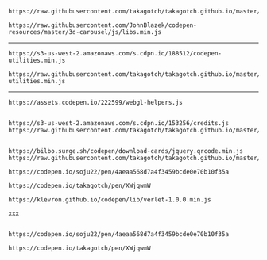 


```
https://raw.githubusercontent.com/takagotch/takagotch.github.io/master/codepen/TweenMax/libs.min.js
```

```
https://raw.githubusercontent.com/JohnBlazek/codepen-resources/master/3d-carousel/js/libs.min.js
```

---

```
https://s3-us-west-2.amazonaws.com/s.cdpn.io/188512/codepen-utilities.min.js
```

```
https://raw.githubusercontent.com/takagotch/takagotch.github.io/master/codepen/codepen-utilities.min.js

```


---

```
https://assets.codepen.io/222599/webgl-helpers.js
```

```
```


```
https://s3-us-west-2.amazonaws.com/s.cdpn.io/153256/credits.js
https://raw.githubusercontent.com/takagotch/takagotch.github.io/master/codepen/credits.js


https://bilbo.surge.sh/codepen/download-cards/jquery.qrcode.min.js
https://raw.githubusercontent.com/takagotch/takagotch.github.io/master/codepen/jquery.qrcode.min.js

```


```
https://codepen.io/soju22/pen/4aeaa568d7a4f3459bcde0e70b10f35a

https://codepen.io/takagotch/pen/XWjqwmW
```



```
https://klevron.github.io/codepen/lib/verlet-1.0.0.min.js

xxx


https://codepen.io/soju22/pen/4aeaa568d7a4f3459bcde0e70b10f35a

https://codepen.io/takagotch/pen/XWjqwmW
```


```
```


```
```


```
```


```
```


```
```


```
```


```
```


```
```


```
```


```
```


```
```




